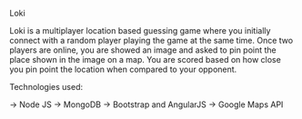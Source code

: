 Loki

Loki is a multiplayer location based guessing game where you initially connect with a random player playing the game at the same time. Once two players are online, you are showed an image and asked to pin point the place shown in the image on a map. 
You are scored based on how close you pin point the location when compared to your opponent. 

Technologies used:

-> Node JS
-> MongoDB
-> Bootstrap and AngularJS
-> Google Maps API 

